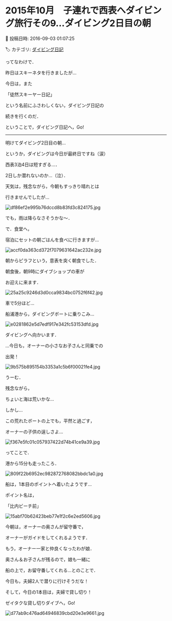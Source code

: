 # 2015年10月　子連れで西表へダイビング旅行その9…ダイビング2日目の朝

📅 投稿日時: 2016-09-03 01:07:25

🏷️ カテゴリ: [ダイビング日記](ce3a7a8d424d112fce83ee85c81a0e344.md)

ってなわけで．


昨日はスキーネタを行きましたが…





今日は，また


「徒然スキーヤー日記」


という名前にふさわしくない，ダイビング日記の


続きを行くのだ．





ということで，ダイビング日記へ，Go!


---





明けてダイビング2日目の朝…





というか，ダイビングは今日が最終日ですね（涙）


西表3泊4日は短すぎる…．


2日しか潜れないのか…（泣）．





天気は，残念ながら，今朝もすっきり晴れとは


行きませんでしたが…




![df86ef2e995b76dccd8b83fd3c824175.jpg](images/df86ef2e995b76dccd8b83fd3c824175.jpg)




でも，雨は降らなさそうかな～．





で．食堂へ，


宿泊にセットの朝ごはんを食べに行きますが…




![accf0da363cd372f7079631642ac232e.jpg](images/accf0da363cd372f7079631642ac232e.jpg)




朝からピラフという，意表を突く朝食でした．





朝食後，朝9時にダイブショップの車が


お迎えに来ます．




![25a25c9246d3d0cca9834bc0752f6f42.jpg](images/25a25c9246d3d0cca9834bc0752f6f42.jpg)




車で5分ほど…


船浦港から，ダイビングボートに乗りこみ…




![e0281862e5d7edf917e342fc53153dfd.jpg](images/e0281862e5d7edf917e342fc53153dfd.jpg)




ダイビングへ向かいます．





…今日も，オーナーの小さなお子さんと同乗での


出発！




![9b575b895154b3353a1c5b6f00021fe4.jpg](images/9b575b895154b3353a1c5b6f00021fe4.jpg)




うーむ．


残念ながら，


ちょいと海は荒いかな…





しかし…


この荒れたボートの上でも，平然と過ごす，


オーナーの子供の逞しさよ…




![f367e5fc01c057937422d74b41ce9a39.jpg](images/f367e5fc01c057937422d74b41ce9a39.jpg)







ってことで．


港から15分も走ったころ．




![809f22b6952ec982872768082bbdc1a0.jpg](images/809f22b6952ec982872768082bbdc1a0.jpg)




船は，1本目のポイントへ着いたようです…





ポイント名は，


「比内ビーチ前」




![15abf70b62423beb77e1f2c6e2ed5606.jpg](images/15abf70b62423beb77e1f2c6e2ed5606.jpg)







今朝は，オーナーの奥さんが留守番で，


オーナーがガイドをしてくれるようです．





もう，オーナー一家と仲良くなったわが娘．


奥さん＆お子さんが残るので，娘も一緒に


船の上で，お留守番してくれる…とのことで．





今日も，夫婦2人で潜りに行けそうだな！





そして，今日の1本目は，夫婦で貸し切り！


ゼイタクな貸し切りダイブへ，Go!




![d77ab9c476ad64946839cbd20e3e9661.jpg](images/d77ab9c476ad64946839cbd20e3e9661.jpg)
